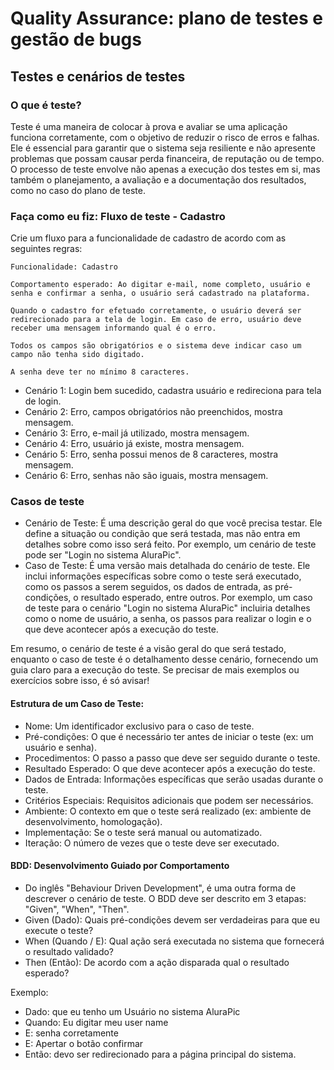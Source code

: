 # Quality Assurance: plano de testes e gestão de bugs

## Testes e cenários de testes

### O que é teste?

Teste é uma maneira de colocar à prova e avaliar se uma aplicação funciona corretamente, com o objetivo de reduzir o risco de erros e falhas. Ele é essencial para garantir que o sistema seja resiliente e não apresente problemas que possam causar perda financeira, de reputação ou de tempo. O processo de teste envolve não apenas a execução dos testes em si, mas também o planejamento, a avaliação e a documentação dos resultados, como no caso do plano de teste.

### Faça como eu fiz: Fluxo de teste - Cadastro

Crie um fluxo para a funcionalidade de cadastro de acordo com as seguintes regras:

```
Funcionalidade: Cadastro

Comportamento esperado: Ao digitar e-mail, nome completo, usuário e senha e confirmar a senha, o usuário será cadastrado na plataforma.

Quando o cadastro for efetuado corretamente, o usuário deverá ser redirecionado para a tela de login. Em caso de erro, usuário deve receber uma mensagem informando qual é o erro.

Todos os campos são obrigatórios e o sistema deve indicar caso um campo não tenha sido digitado.

A senha deve ter no mínimo 8 caracteres.
```
- Cenário 1: Login bem sucedido, cadastra usuário e redireciona para tela de login.
- Cenário 2: Erro, campos obrigatórios não preenchidos, mostra mensagem.
- Cenário 3: Erro, e-mail já utilizado, mostra mensagem.
- Cenário 4: Erro, usuário já existe, mostra mensagem.
- Cenário 5: Erro, senha possui menos de 8 caracteres, mostra mensagem.
- Cenário 6: Erro, senhas não são iguais, mostra mensagem.

### Casos de teste

- Cenário de Teste: É uma descrição geral do que você precisa testar. Ele define a situação ou condição que será testada, mas não entra em detalhes sobre como isso será feito. Por exemplo, um cenário de teste pode ser "Login no sistema AluraPic".
- Caso de Teste: É uma versão mais detalhada do cenário de teste. Ele inclui informações específicas sobre como o teste será executado, como os passos a serem seguidos, os dados de entrada, as pré-condições, o resultado esperado, entre outros. Por exemplo, um caso de teste para o cenário "Login no sistema AluraPic" incluiria detalhes como o nome de usuário, a senha, os passos para realizar o login e o que deve acontecer após a execução do teste.

Em resumo, o cenário de teste é a visão geral do que será testado, enquanto o caso de teste é o detalhamento desse cenário, fornecendo um guia claro para a execução do teste. Se precisar de mais exemplos ou exercícios sobre isso, é só avisar!

#### Estrutura de um Caso de Teste:

- Nome: Um identificador exclusivo para o caso de teste.
- Pré-condições: O que é necessário ter antes de iniciar o teste (ex: um usuário e senha).
- Procedimentos: O passo a passo que deve ser seguido durante o teste.
- Resultado Esperado: O que deve acontecer após a execução do teste.
- Dados de Entrada: Informações específicas que serão usadas durante o teste.
- Critérios Especiais: Requisitos adicionais que podem ser necessários.
- Ambiente: O contexto em que o teste será realizado (ex: ambiente de desenvolvimento, homologação).
- Implementação: Se o teste será manual ou automatizado.
- Iteração: O número de vezes que o teste deve ser executado.

#### BDD: Desenvolvimento Guiado por Comportamento

- Do inglês "Behaviour Driven Development", é uma outra forma de descrever o cenário de teste. O BDD deve ser descrito em 3 etapas: "Given", "When", "Then".
- Given (Dado): Quais pré-condições devem ser verdadeiras para que eu execute o teste?
- When (Quando / E): Qual ação será executada no sistema que fornecerá o resultado validado?
- Then (Então): De acordo com a ação disparada qual o resultado esperado?

Exemplo:
- Dado: que eu tenho um Usuário no sistema AluraPic
- Quando: Eu digitar meu user name
- E: senha corretamente
- E: Apertar o botão confirmar
- Então: devo ser redirecionado para a página principal do sistema.
